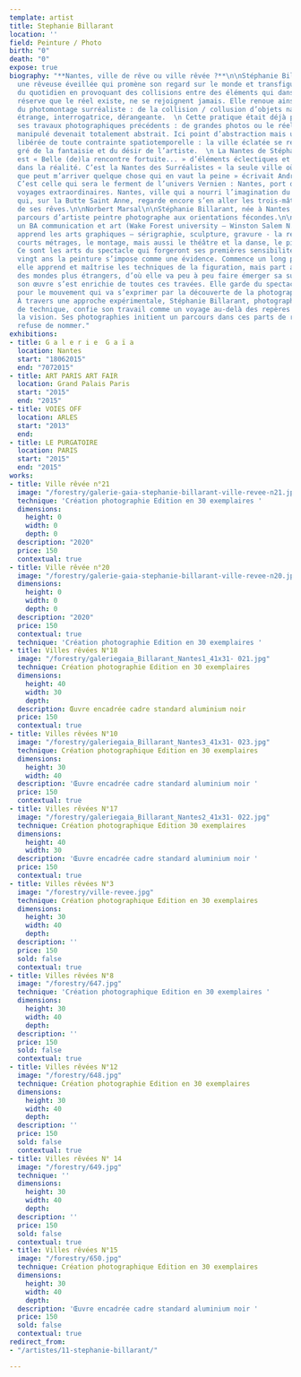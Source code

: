 ```yaml
---
template: artist
title: Stephanie Billarant
location: ''
field: Peinture / Photo
birth: "0"
death: "0"
expose: true
biography: "**Nantes, ville de rêve ou ville rêvée ?**\n\nStéphanie Billarant est
  une rêveuse éveillée qui promène son regard sur le monde et transfigure la banalité
  du quotidien en provoquant des collisions entre des éléments qui dans le réel, sous
  réserve que le réel existe, ne se rejoignent jamais. Elle renoue ainsi avec la pratique
  du photomontage surréaliste : de la collision / collusion d’objets nait une poésie
  étrange, interrogatrice, dérangeante.  \n Cette pratique était déjà présente dans
  ses travaux photographiques précédents : de grandes photos ou le réel à force d’être
  manipulé devenait totalement abstrait. Ici point d’abstraction mais une figuration
  libérée de toute contrainte spatiotemporelle : la ville éclatée se recompose au
  gré de la fantaisie et du désir de l’artiste.  \n La Nantes de Stéphanie Billarant
  est « Belle (de)la rencontre fortuite... » d’éléments éclectiques et à jamais étrangers
  dans la réalité. C’est la Nantes des Surréalistes « la seule ville où j’ai l’impression
  que peut m’arriver quelque chose qui en vaut la peine » écrivait André Breton.  \n
  C’est celle qui sera le ferment de l’univers Vernien : Nantes, port de départ des
  voyages extraordinaires. Nantes, ville qui a nourri l’imagination du petit Jules
  qui, sur la Butte Saint Anne, regarde encore s’en aller les trois-mâts porteurs
  de ses rêves.\n\nNorbert Marsal\n\nStéphanie Billarant, née à Nantes, présente un
  parcours d’artiste peintre photographe aux orientations fécondes.\n\nElle obtient
  un BA communication et art (Wake Forest university – Winston Salem N.C.); elle y
  apprend les arts graphiques – sérigraphie, sculpture, gravure - la réalisation de
  courts métrages, le montage, mais aussi le théâtre et la danse, le piano et le chant.
  Ce sont les arts du spectacle qui forgeront ses premières sensibilités artistiques.\n\nA
  vingt ans la peinture s’impose comme une évidence. Commence un long parcours où
  elle apprend et maîtrise les techniques de la figuration, mais part assez vite vers
  des mondes plus étrangers, d’où elle va peu à peu faire émerger sa surréalité.\n\nAujourd’hui
  son œuvre s’est enrichie de toutes ces travées. Elle garde du spectacle le goût
  pour le mouvement qui va s’exprimer par la découverte de la photographie en 2007.
  À travers une approche expérimentale, Stéphanie Billarant, photographe, découvreuse
  de technique, confie son travail comme un voyage au-delà des repères et interroge
  la vision. Ses photographies initient un parcours dans ces parts de réel qu’elle
  refuse de nommer."
exhibitions:
- title: G a l e r i e  G a ï a
  location: Nantes
  start: "18062015"
  end: "7072015"
- title: ART PARIS ART FAIR
  location: Grand Palais Paris
  start: "2015"
  end: "2015"
- title: VOIES OFF
  location: ARLES
  start: "2013"
  end: 
- title: LE PURGATOIRE
  location: PARIS
  start: "2015"
  end: "2015"
works:
- title: Ville rêvée n°21
  image: "/forestry/galerie-gaia-stephanie-billarant-ville-revee-n21.jpeg"
  technique: 'Création photographie Edition en 30 exemplaires '
  dimensions:
    height: 0
    width: 0
    depth: 0
  description: "2020"
  price: 150
  contextual: true
- title: Ville rêvée n°20
  image: "/forestry/galerie-gaia-stephanie-billarant-ville-revee-n20.jpeg"
  dimensions:
    height: 0
    width: 0
    depth: 0
  description: "2020"
  price: 150
  contextual: true
  technique: 'Création photographie Edition en 30 exemplaires '
- title: Villes rêvées N°18
  image: "/forestry/galeriegaia_Billarant_Nantes1_41x31- 021.jpg"
  technique: Création photographie Edition en 30 exemplaires
  dimensions:
    height: 40
    width: 30
    depth: 
  description: Œuvre encadrée cadre standard aluminium noir
  price: 150
  contextual: true
- title: Villes rêvées N°10
  image: "/forestry/galeriegaia_Billarant_Nantes3_41x31- 023.jpg"
  technique: Création photographique Edition en 30 exemplaires
  dimensions:
    height: 30
    width: 40
  description: 'Œuvre encadrée cadre standard aluminium noir '
  price: 150
  contextual: true
- title: Villes rêvées N°17
  image: "/forestry/galeriegaia_Billarant_Nantes2_41x31- 022.jpg"
  technique: Création photographique Edition 30 exemplaires
  dimensions:
    height: 40
    width: 30
  description: 'Œuvre encadrée cadre standard aluminium noir '
  price: 150
  contextual: true
- title: Villes rêvées N°3
  image: "/forestry/ville-revee.jpg"
  technique: Création photographique Edition en 30 exemplaires
  dimensions:
    height: 30
    width: 40
    depth: 
  description: ''
  price: 150
  sold: false
  contextual: true
- title: Villes rêvées N°8
  image: "/forestry/647.jpg"
  technique: 'Création photographique Edition en 30 exemplaires '
  dimensions:
    height: 30
    width: 40
    depth: 
  description: ''
  price: 150
  sold: false
  contextual: true
- title: Villes rêvées N°12
  image: "/forestry/648.jpg"
  technique: Création photographie Edition en 30 exemplaires
  dimensions:
    height: 30
    width: 40
    depth: 
  description: ''
  price: 150
  sold: false
  contextual: true
- title: Villes rêvées N° 14
  image: "/forestry/649.jpg"
  technique: ''
  dimensions:
    height: 30
    width: 40
    depth: 
  description: ''
  price: 150
  sold: false
  contextual: true
- title: Villes rêvées N°15
  image: "/forestry/650.jpg"
  technique: Création photographique Edition en 30 exemplaires
  dimensions:
    height: 30
    width: 40
    depth: 
  description: 'Œuvre encadrée cadre standard aluminium noir '
  price: 150
  sold: false
  contextual: true
redirect_from:
- "/artistes/11-stephanie-billarant/"

---
```

